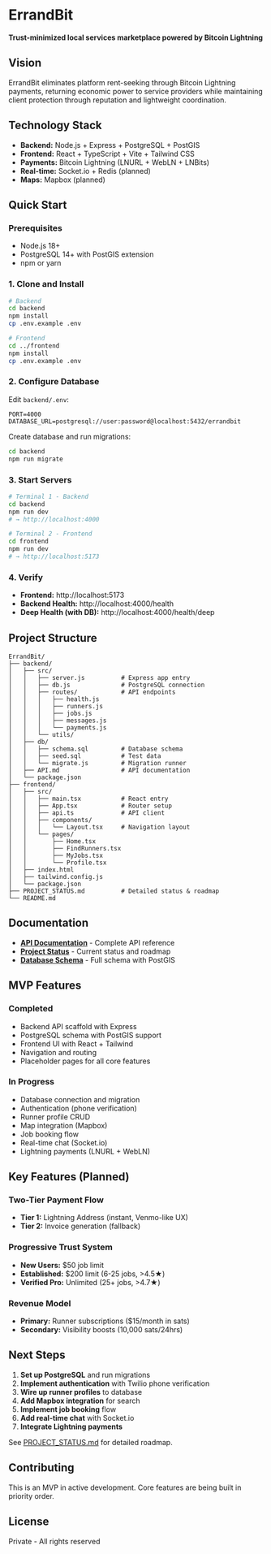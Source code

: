 # ErrandBit

**Trust-minimized local services marketplace powered by Bitcoin Lightning**

## Vision

ErrandBit eliminates platform rent-seeking through Bitcoin Lightning payments, returning economic power to service providers while maintaining client protection through reputation and lightweight coordination.

## Technology Stack

- **Backend:** Node.js + Express + PostgreSQL + PostGIS
- **Frontend:** React + TypeScript + Vite + Tailwind CSS
- **Payments:** Bitcoin Lightning (LNURL + WebLN + LNBits)
- **Real-time:** Socket.io + Redis (planned)
- **Maps:** Mapbox (planned)

## Quick Start

### Prerequisites
- Node.js 18+
- PostgreSQL 14+ with PostGIS extension
- npm or yarn

### 1. Clone and Install

```bash
# Backend
cd backend
npm install
cp .env.example .env

# Frontend
cd ../frontend
npm install
cp .env.example .env
```

### 2. Configure Database

Edit `backend/.env`:
```env
PORT=4000
DATABASE_URL=postgresql://user:password@localhost:5432/errandbit
```

Create database and run migrations:
```bash
cd backend
npm run migrate
```

### 3. Start Servers

```bash
# Terminal 1 - Backend
cd backend
npm run dev
# → http://localhost:4000

# Terminal 2 - Frontend
cd frontend
npm run dev
# → http://localhost:5173
```

### 4. Verify

- **Frontend:** http://localhost:5173
- **Backend Health:** http://localhost:4000/health
- **Deep Health (with DB):** http://localhost:4000/health/deep

## Project Structure

```
ErrandBit/
├── backend/
│   ├── src/
│   │   ├── server.js          # Express app entry
│   │   ├── db.js              # PostgreSQL connection
│   │   ├── routes/            # API endpoints
│   │   │   ├── health.js
│   │   │   ├── runners.js
│   │   │   ├── jobs.js
│   │   │   ├── messages.js
│   │   │   └── payments.js
│   │   └── utils/
│   ├── db/
│   │   ├── schema.sql         # Database schema
│   │   ├── seed.sql           # Test data
│   │   └── migrate.js         # Migration runner
│   ├── API.md                 # API documentation
│   └── package.json
├── frontend/
│   ├── src/
│   │   ├── main.tsx           # React entry
│   │   ├── App.tsx            # Router setup
│   │   ├── api.ts             # API client
│   │   ├── components/
│   │   │   └── Layout.tsx     # Navigation layout
│   │   └── pages/
│   │       ├── Home.tsx
│   │       ├── FindRunners.tsx
│   │       ├── MyJobs.tsx
│   │       └── Profile.tsx
│   ├── index.html
│   ├── tailwind.config.js
│   └── package.json
├── PROJECT_STATUS.md          # Detailed status & roadmap
└── README.md
```

## Documentation

- **[API Documentation](backend/API.md)** - Complete API reference
- **[Project Status](PROJECT_STATUS.md)** - Current status and roadmap
- **[Database Schema](backend/db/schema.sql)** - Full schema with PostGIS

## MVP Features

### Completed
- Backend API scaffold with Express
- PostgreSQL schema with PostGIS support
- Frontend UI with React + Tailwind
- Navigation and routing
- Placeholder pages for all core features

### In Progress
- Database connection and migration
- Authentication (phone verification)
- Runner profile CRUD
- Map integration (Mapbox)
- Job booking flow
- Real-time chat (Socket.io)
- Lightning payments (LNURL + WebLN)

## Key Features (Planned)

### Two-Tier Payment Flow
- **Tier 1:** Lightning Address (instant, Venmo-like UX)
- **Tier 2:** Invoice generation (fallback)

### Progressive Trust System
- **New Users:** $50 job limit
- **Established:** $200 limit (6-25 jobs, >4.5★)
- **Verified Pro:** Unlimited (25+ jobs, >4.7★)

### Revenue Model
- **Primary:** Runner subscriptions ($15/month in sats)
- **Secondary:** Visibility boosts (10,000 sats/24hrs)

## Next Steps

1. **Set up PostgreSQL** and run migrations
2. **Implement authentication** with Twilio phone verification
3. **Wire up runner profiles** to database
4. **Add Mapbox integration** for search
5. **Implement job booking** flow
6. **Add real-time chat** with Socket.io
7. **Integrate Lightning payments**

See [PROJECT_STATUS.md](PROJECT_STATUS.md) for detailed roadmap.

## Contributing

This is an MVP in active development. Core features are being built in priority order.

## License

Private - All rights reserved
